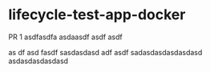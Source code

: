 # lifecycle-test-app-docker

PR 1
asdfasdfa
asdaasdf asdf asdf

as
df asd fasdf
sasdasdasd
adf asdf
sadasdasdasdasdasd
asdasdasdasdasd
